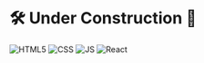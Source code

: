 # 🛠 Under Construction 🚧


![HTML5](https://img.shields.io/badge/-HTML5-red) ![CSS](https://img.shields.io/badge/-CSS-blue) ![JS](https://img.shields.io/badge/-JavaScript-yellow)
![React](https://img.shields.io/badge/-React-9cf) 

<!--
**jlee0505/jlee0505** is a ✨ _special_ ✨ repository because its `README.md` (this file) appears on your GitHub profile.

Here are some ideas to get you started:

![HTML5](https://img.shields.io/badge/-HTML5-red)

- 🔭 I’m currently working on ...
- 🌱 I’m currently learning ...
- 👯 I’m looking to collaborate on ...
- 🤔 I’m looking for help with ...
- 💬 Ask me about ...
- 📫 How to reach me: ...
- 😄 Pronouns: ...
- ⚡ Fun fact: ...
-->
